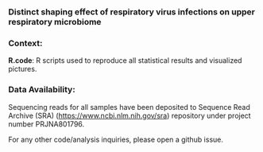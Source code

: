 ### Distinct shaping effect of respiratory virus infections on upper respiratory microbiome 



### Context: 

**R.code**: R scripts used to reproduce all statistical results and visualized pictures.

### Data Availability:

Sequencing reads for all samples have been deposited to Sequence Read Archive (SRA) (https://www.ncbi.nlm.nih.gov/sra) repository under project number PRJNA801796. 

For any other code/analysis inquiries, please open a github issue.

